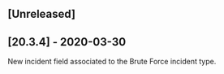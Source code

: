 ## [Unreleased]


## [20.3.4] - 2020-03-30
New incident field associated to the Brute Force incident type.
